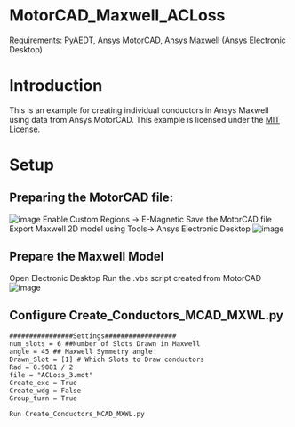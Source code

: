 # MotorCAD_Maxwell_ACLoss
Requirements: PyAEDT, Ansys MotorCAD, Ansys Maxwell (Ansys Electronic Desktop)
# Introduction
This is an example for creating individual conductors in Ansys Maxwell using data from Ansys MotorCAD. This example is licensed under the [MIT License](https://github.com/akeel-a/MotorCAD_Maxwell_ACLoss/blob/master/LICENSE).
# Setup
## Preparing the MotorCAD file:
![image](https://user-images.githubusercontent.com/104905123/167090497-4677cb53-60e8-4a76-9a58-54b2bff2dbf4.png)
Enable Custom Regions -> E-Magnetic
Save the MotorCAD file
Export Maxwell 2D model using Tools-> Ansys Electronic Desktop
![image](https://user-images.githubusercontent.com/104905123/167091398-2e942b89-55ff-4f8a-8b9c-a1aa6e466656.png)

## Prepare the Maxwell Model
Open Electronic Desktop
Run the .vbs script created from MotorCAD
![image](https://user-images.githubusercontent.com/104905123/167091605-82f82b48-e0c4-4f29-bb92-f1bf13fc3047.png)

## Configure Create_Conductors_MCAD_MXWL.py
    ################Settings##################
    num_slots = 6 ##Number of Slots Drawn in Maxwell
    angle = 45 ## Maxwell Symmetry angle
    Drawn_Slot = [1] # Which Slots to Draw conductors
    Rad = 0.9081 / 2
    file = "ACLoss_3.mot"
    Create_exc = True
    Create_wdg = False
    Group_turn = True
    
    Run Create_Conductors_MCAD_MXWL.py
